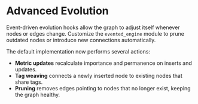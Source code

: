 # Advanced Evolution

Event-driven evolution hooks allow the graph to adjust itself whenever nodes or edges change. Customize the `evented_engine` module to prune outdated nodes or introduce new connections automatically.

The default implementation now performs several actions:

- **Metric updates** recalculate importance and permanence on inserts and updates.
- **Tag weaving** connects a newly inserted node to existing nodes that share tags.
- **Pruning** removes edges pointing to nodes that no longer exist, keeping the graph healthy.
